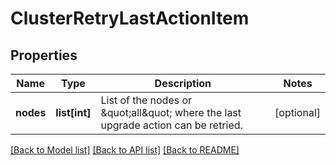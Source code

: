 # ClusterRetryLastActionItem

## Properties
Name | Type | Description | Notes
------------ | ------------- | ------------- | -------------
**nodes** | **list[int]** | List of the nodes or \&quot;all\&quot; where the last upgrade action can be retried. | [optional] 

[[Back to Model list]](../README.md#documentation-for-models) [[Back to API list]](../README.md#documentation-for-api-endpoints) [[Back to README]](../README.md)


